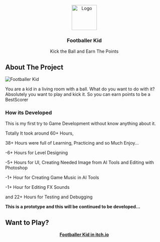 <br/>
<meta data=gamecircle>
<div align="center">
<img src="https://img.itch.zone/aW1hZ2UvMjY0NzM3Ny8xNTc3NzM1MC5qcGVn/original/M3izgv.jpeg" alt="Logo" width="80" height="80">
</a>
<h3 align="center">Footballer Kid</h3>
<p align="center">
Kick the Ball and Earn The Points


  


</p>
</div>

 ## About The Project

![Footballer Kid](https://img.itch.zone/aW1hZ2UvMjY0NzM3Ny8xNTc3NjI4Ni5qcGc=/original/u4Lvoh.jpg)

You are a kid in a living room with a ball. What do you want to do with it? Absolutely you want to play and kick it. So you can earn points to be a BestScorer
 ### How its Developed

This is my first try to Game Development without know anything about it.

Totally It took around 60+ Hours,

38+ Hours were full of Learning, Practicing and so Much Enjoy...

-6+ Hours for Level Designing

-5+ Hours for UI, Creating Needed Image from AI Tools and Editing with Photoshop

-1+ Hour for Creating Game Music in AI Tools

-1+ Hour for Editing FX Sounds

and 22+ Hours for Testing and Debugging


<b>This is a prototype and this will be continued to be developed...


 ## Want to Play?

<center><b><a href="https://keremco.itch.io/footballer-kid">Footballer Kid in itch.io</a></center>
